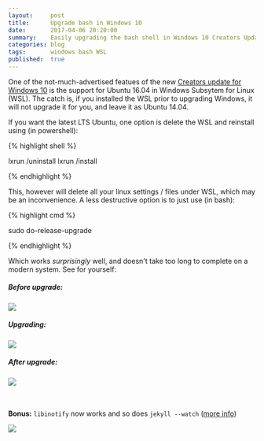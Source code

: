 ```yaml
---
layout:     post
title:      Upgrade bash in Windows 10
date:       2017-04-06 20:20:00
summary:    Easily upgrading the bash shell in Windows 10 Creators Update without reinstalling
categories: blog
tags:       windows bash WSL
published:  true
---
```


One of the not-much-advertised featues of the new [Creators update for Windows 10](https://www.microsoft.com/en-us/windows/upcoming-features) is the support for Ubuntu 16.04 in Windows Subsytem for Linux (WSL). The catch is, if you installed the WSL prior to upgrading Windows, it will not upgrade it for you, and leave it as Ubuntu 14.04. 

If you want the latest LTS Ubuntu, one option is delete the WSL and reinstall using (in powershell):

{% highlight shell %}

lxrun /uninstall
lxrun /install

{% endhighlight %}

This, however will delete all your linux settings / files under WSL, which may be an inconvenience. A less destructive option is to just use (in bash):

{% highlight cmd %}

sudo do-release-upgrade

{% endhighlight %}

Which works *surprisingly* well, and doesn't take too long to complete on a modern system. See for yourself:

##### Before upgrade:

<img src="{{ site.baseurl }}/images/ubuntu_before.png">

##### Upgrading:

<img src="{{ site.baseurl }}/images/ubuntu_during.png">

##### After upgrade:

<img src="{{ site.baseurl }}/images/ubuntu_after.png">


<br><br>
**Bonus:** `libinotify` now works and so does `jekyll --watch` ([more info](https://github.com/Microsoft/BashOnWindows/issues/216))

<img src="{{ site.baseurl }}/images/jekyll_regenerate.png">
